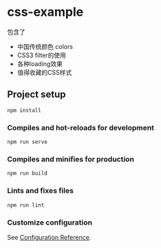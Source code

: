 # css-example
包含了 
- 中国传统颜色 colors
- CSS3  filter的使用
- 各种loading效果
- 值得收藏的CSS样式

## Project setup
```
npm install
```

### Compiles and hot-reloads for development
```
npm run serve
```

### Compiles and minifies for production
```
npm run build
```

### Lints and fixes files
```
npm run lint
```

### Customize configuration
See [Configuration Reference](https://cli.vuejs.org/config/).

